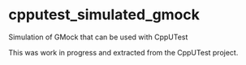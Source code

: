 cpputest_simulated_gmock
========================

Simulation of GMock that can be used with CppUTest


This was work in progress and extracted from the CppUTest project.
